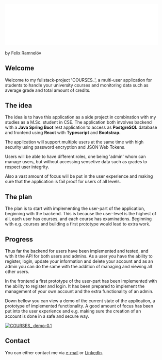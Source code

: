 ![COURSES_](/assets/png/logo-no-background.png)

by Felix Ramnelöv

## Welcome

Welcome to my fullstack-project 'COURSES\_', a multi-user application for students to handle your university courses and monitoring data such as average grade and total amount of credits.

## The idea

The idea is to have this application as a side project in combination with my studies as a M.Sc. student in CSE. The application both involves backend with a **Java Spring Boot** rest application to access as **PostgreSQL** database and frontend using **React** with **Typescript** and **Bootstrap**.

The application will support multiple users at the same time with high security using password encryption and JSON Web Tokens.

Users will be able to have different roles, one being 'admin' whom can manage users, but without accessing sensetive data such as grades to respect user integrity.

Also a vast amount of focus will be put in the user experience and making sure that the application is fail proof for users of all levels.

## The plan

The plan is to start with implementing the user-part of the application, beginning with the backend. This is because the user-level is the highest of all, each user has courses, and each course has examinations. Beginning with e.g. courses and building a first prototype would lead to extra work.

## Progress

Thus far the backend for users have been implemented and tested, and
with it the API for both users and admins. As a user you have the
ability to register, login, update your information and delete your
account and as an admin you can do the same with the addition of
managing and viewing all other users.

In the frontend a first prototype of the user-part has been implemented
with the ability to register and login. It has been prepared to
implement the management of your own account and the extra functionality
of an admin.

Down bellow you can view a demo of the current state of the application,
a prototype of implemented functionality. A good amount of focus has
been put into the user experience and e.g. making sure the creation of
an account is done in a safe and secure way.

<a href="https://youtu.be/-iZi9EfzOwQ" target="_blank">
  <img src="https://i9.ytimg.com/vi_webp/-iZi9EfzOwQ/mq2.webp?sqp=CITWq60G-oaymwEmCMACELQB8quKqQMa8AEB-AHaBYAC4AOKAgwIABABGDUgVSh_MA8=&rs=AOn4CLCBvNfDar2R68lt5RFCIONehWFWtw" alt="COURSES_ demo-0.1">
</a>

## Contact

You can either contact me via [e-mail](mailto:felix@ramnelov.com) or [LinkedIn](https://www.linkedin.com/in/felixramnelöv/).
